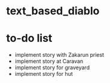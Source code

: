 # text_based_diablo
# to-do list
  - implement story with Zakarun priest
  - implement story at Caravan
  - implement story for graveyard
  - implement story for hut
